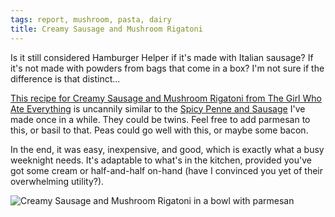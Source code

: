 ```yaml
---
tags: report, mushroom, pasta, dairy
title: Creamy Sausage and Mushroom Rigatoni
---
```


Is it still considered Hamburger Helper if it's made with Italian
sausage? If it's not made with powders from bags that come in a box?
I'm not sure if the difference is that distinct...

[This recipe for Creamy Sausage and Mushroom Rigatoni from The Girl Who
Ate
Everything](http://www.the-girl-who-ate-everything.com/2015/07/creamy-sausage-and-mushroom-rigatoni.html)
is uncannily similar to the [Spicy Penne and
Sausage](http://indiepalate.com/blog/2015/03/01/spicy-penne-and-sausage/)
I've made once in a while.  They could be twins. Feel free to add
parmesan to this, or basil to that. Peas could go well with this, or
maybe some bacon.

In the end, it was easy, inexpensive, and good, which is exactly what
a busy weeknight needs. It's adaptable to what's in the kitchen,
provided you've got some cream or half-and-half on-hand (have
I convinced you yet of their overwhelming utility?).

![Creamy Sausage and Mushroom Rigatoni in a bowl with
parmesan](glamour.jpg)
